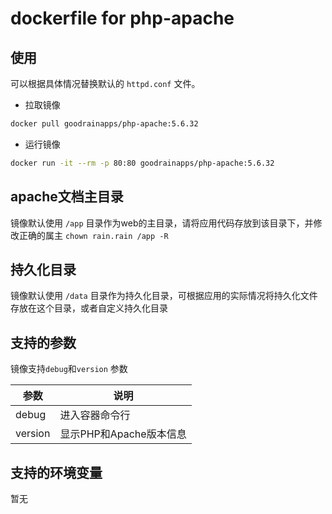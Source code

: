 # dockerfile for php-apache

## 使用
可以根据具体情况替换默认的 `httpd.conf` 文件。

- 拉取镜像

```bash
docker pull goodrainapps/php-apache:5.6.32
```

- 运行镜像

```bash
docker run -it --rm -p 80:80 goodrainapps/php-apache:5.6.32
```

## apache文档主目录
镜像默认使用 `/app` 目录作为web的主目录，请将应用代码存放到该目录下，并修改正确的属主 `chown rain.rain /app -R`

## 持久化目录
镜像默认使用 `/data` 目录作为持久化目录，可根据应用的实际情况将持久化文件存放在这个目录，或者自定义持久化目录

## 支持的参数
镜像支持`debug`和`version` 参数

| 参数 | 说明|
|------|---------|
| debug| 进入容器命令行 |
| version |显示PHP和Apache版本信息|



## 支持的环境变量

暂无